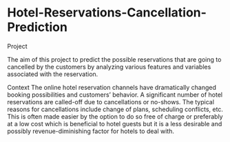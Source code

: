 # Hotel-Reservations-Cancellation-Prediction
Project

The aim of this project to predict the possible reservations that are going to cancelled by the customers by analyzing various features and variables associated with the reservation.

Context
The online hotel reservation channels have dramatically changed booking possibilities and customers’ behavior. A significant number of hotel reservations are called-off due to cancellations or no-shows. The typical reasons for cancellations include change of plans, scheduling conflicts, etc. This is often made easier by the option to do so free of charge or preferably at a low cost which is beneficial to hotel guests but it is a less desirable and possibly revenue-diminishing factor for hotels to deal with.
